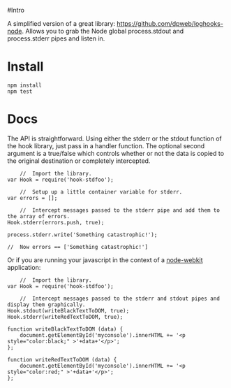 #Intro

A simplified version of a great library: https://github.com/dpweb/loghooks-node. Allows you to grab the Node global process.stdout and process.stderr pipes and listen in.

# Install

    npm install
    npm test

# Docs
The API is straightforward. Using either the stderr or the stdout function of the hook library, just pass in a handler function. The optional second argument is a true/false which controls whether or not the data is copied to the original destination or completely intercepted.

        //  Import the library.
    var Hook = require('hook-stdfoo');

        //  Setup up a little container variable for stderr.
    var errors = [];

        //  Intercept messages passed to the stderr pipe and add them to the array of errors.
    Hook.stderr(errors.push, true);

    process.stderr.write('Something catastrophic!');

    //  Now errors == ['Something catastrophic!']

Or if you are running your javascript in the context of a [node-webkit](https://github.com/rogerwang/node-webkit) application:

        //  Import the library.
    var Hook = require('hook-stdfoo');

        //  Intercept messages passed to the stderr and stdout pipes and display them graphically.
    Hook.stdout(writeBlackTextToDOM, true);
    Hook.stderr(writeRedTextToDOM, true);

    function writeBlackTextToDOM (data) {
        document.getElementById('myconsole').innerHTML += '<p style="color:black;" >'+data+'</p>';
    };
    
    function writeRedTextToDOM (data) {
        document.getElementById('myconsole').innerHTML += '<p style="color:red;" >'+data+'</p>';
    };

